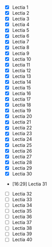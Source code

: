 - [x] Lectia 1
- [x] Lectia 2
- [x] Lectia 3
- [x] Lectia 4
- [x] Lectia 5
- [x] Lectia 6
- [x] Lectia 7
- [x] Lectia 8
- [x] Lectia 9
- [x] Lectia 10
- [x] Lectia 11
- [x] Lectia 12
- [x] Lectia 13
- [x] Lectia 14
- [x] Lectia 15
- [x] Lectia 16
- [x] Lectia 17
- [x] Lectia 18
- [x] Lectia 19
- [x] Lectia 20
- [x] Lectia 21
- [x] Lectia 22
- [x] Lectia 23
- [x] Lectia 24
- [x] Lectia 25
- [x] Lectia 26
- [x] Lectia 27
- [x] Lectia 28
- [x] Lectia 29
- [x] Lectia 30
- [16:29] Lectia 31
- [ ] Lectia 32
- [ ] Lectia 33
- [ ] Lectia 34
- [ ] Lectia 35
- [ ] Lectia 36
- [ ] Lectia 37
- [ ] Lectia 38
- [ ] Lectia 39
- [ ] Lectia 40
